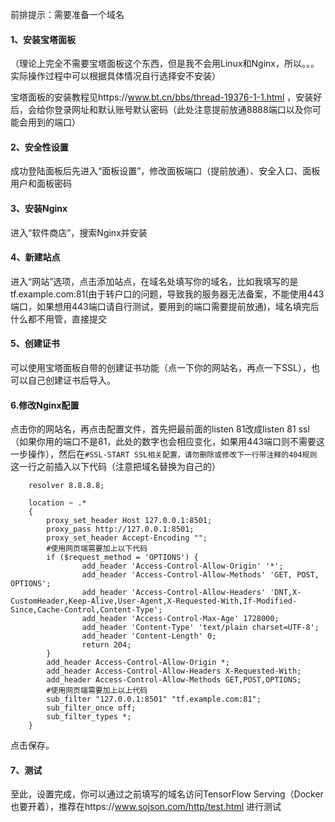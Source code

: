 前排提示：需要准备一个域名

#### 1、安装宝塔面板

（理论上完全不需要宝塔面板这个东西，但是我不会用Linux和Nginx，所以。。。实际操作过程中可以根据具体情况自行选择安不安装）



宝塔面板的安装教程见https://www.bt.cn/bbs/thread-19376-1-1.html ，安装好后，会给你登录网址和默认账号默认密码（此处注意提前放通8888端口以及你可能会用到的端口）

#### 2、安全性设置

成功登陆面板后先进入“面板设置”，修改面板端口（提前放通）、安全入口、面板用户和面板密码

#### 3、安装Nginx

进入“软件商店”，搜索Nginx并安装

#### 4、新建站点

进入“网站”选项，点击添加站点，在域名处填写你的域名，比如我填写的是tf.example.com:81(由于转户口的问题，导致我的服务器无法备案，不能使用443端口，如果想用443端口请自行测试，要用到的端口需要提前放通)，域名填完后什么都不用管，直接提交

#### 5、创建证书

可以使用宝塔面板自带的创建证书功能（点一下你的网站名，再点一下SSL），也可以自己创建证书后导入。

#### 6.修改Nginx配置

点击你的网站名，再点击配置文件，首先把最前面的listen 81改成listen 81 ssl（如果你用的端口不是81，此处的数字也会相应变化，如果用443端口则不需要这一步操作），然后在`#SSL-START SSL相关配置，请勿删除或修改下一行带注释的404规则`这一行之前插入以下代码（注意把域名替换为自己的）

```
    resolver 8.8.8.8;

    location ~ .*
    {
        proxy_set_header Host 127.0.0.1:8501;
        proxy_pass http://127.0.0.1:8501;
        proxy_set_header Accept-Encoding "";
        #使用网页端需要加上以下代码
        if ($request_method = 'OPTIONS') {
				add_header 'Access-Control-Allow-Origin' '*';
				add_header 'Access-Control-Allow-Methods' 'GET, POST, OPTIONS';
				add_header 'Access-Control-Allow-Headers' 'DNT,X-CustomHeader,Keep-Alive,User-Agent,X-Requested-With,If-Modified-Since,Cache-Control,Content-Type';
				add_header 'Access-Control-Max-Age' 1728000;
				add_header 'Content-Type' 'text/plain charset=UTF-8';
				add_header 'Content-Length' 0;
				return 204;
      	}
        add_header Access-Control-Allow-Origin *;
        add_header Access-Control-Allow-Headers X-Requested-With;
        add_header Access-Control-Allow-Methods GET,POST,OPTIONS;
        #使用网页端需要加上以上代码
        sub_filter "127.0.0.1:8501" "tf.example.com:81";
        sub_filter_once off;
        sub_filter_types *;
    }
```

点击保存。

#### 7、测试

至此，设置完成，你可以通过之前填写的域名访问TensorFlow Serving（Docker也要开着），推荐在https://www.sojson.com/http/test.html 进行测试